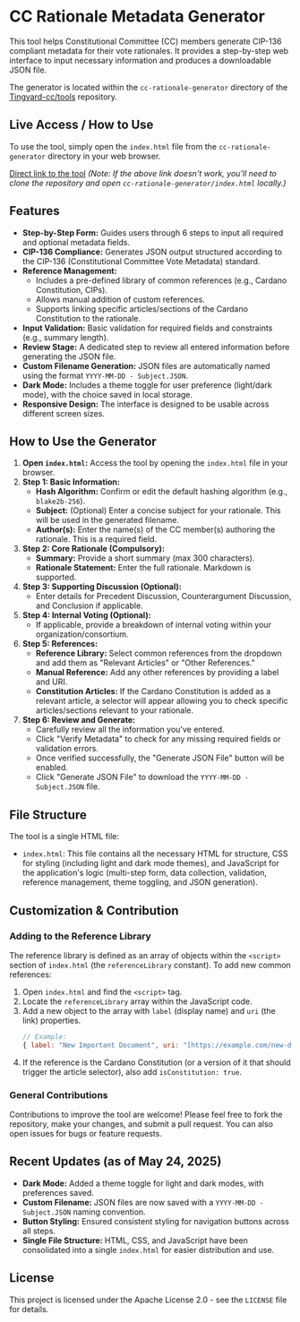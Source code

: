 # CC Rationale Metadata Generator

This tool helps Constitutional Committee (CC) members generate CIP-136 compliant metadata for their vote rationales. It provides a step-by-step web interface to input necessary information and produces a downloadable JSON file.

The generator is located within the `cc-rationale-generator` directory of the [Tingvard-cc/tools](https://github.com/Tingvard-cc/tools/tree/main/cc-rationale-generator) repository.

## Live Access / How to Use

To use the tool, simply open the `index.html` file from the `cc-rationale-generator` directory in your web browser.

[Direct link to the tool](https://tingvard-cc.github.io/tools/cc-rationale-generator/index.html)
*(Note: If the above link doesn't work, you'll need to clone the repository and open `cc-rationale-generator/index.html` locally.)*

## Features

* **Step-by-Step Form:** Guides users through 6 steps to input all required and optional metadata fields.
* **CIP-136 Compliance:** Generates JSON output structured according to the CIP-136 (Constitutional Committee Vote Metadata) standard.
* **Reference Management:**
    * Includes a pre-defined library of common references (e.g., Cardano Constitution, CIPs).
    * Allows manual addition of custom references.
    * Supports linking specific articles/sections of the Cardano Constitution to the rationale.
* **Input Validation:** Basic validation for required fields and constraints (e.g., summary length).
* **Review Stage:** A dedicated step to review all entered information before generating the JSON file.
* **Custom Filename Generation:** JSON files are automatically named using the format `YYYY-MM-DD - Subject.JSON`.
* **Dark Mode:** Includes a theme toggle for user preference (light/dark mode), with the choice saved in local storage.
* **Responsive Design:** The interface is designed to be usable across different screen sizes.

## How to Use the Generator

1.  **Open `index.html`:** Access the tool by opening the `index.html` file in your browser.
2.  **Step 1: Basic Information:**
    * **Hash Algorithm:** Confirm or edit the default hashing algorithm (e.g., `blake2b-256`).
    * **Subject:** (Optional) Enter a concise subject for your rationale. This will be used in the generated filename.
    * **Author(s):** Enter the name(s) of the CC member(s) authoring the rationale. This is a required field.
3.  **Step 2: Core Rationale (Compulsory):**
    * **Summary:** Provide a short summary (max 300 characters).
    * **Rationale Statement:** Enter the full rationale. Markdown is supported.
4.  **Step 3: Supporting Discussion (Optional):**
    * Enter details for Precedent Discussion, Counterargument Discussion, and Conclusion if applicable.
5.  **Step 4: Internal Voting (Optional):**
    * If applicable, provide a breakdown of internal voting within your organization/consortium.
6.  **Step 5: References:**
    * **Reference Library:** Select common references from the dropdown and add them as "Relevant Articles" or "Other References."
    * **Manual Reference:** Add any other references by providing a label and URI.
    * **Constitution Articles:** If the Cardano Constitution is added as a relevant article, a selector will appear allowing you to check specific articles/sections relevant to your rationale.
7.  **Step 6: Review and Generate:**
    * Carefully review all the information you've entered.
    * Click "Verify Metadata" to check for any missing required fields or validation errors.
    * Once verified successfully, the "Generate JSON File" button will be enabled.
    * Click "Generate JSON File" to download the `YYYY-MM-DD - Subject.JSON` file.

## File Structure

The tool is a single HTML file:

* `index.html`: This file contains all the necessary HTML for structure, CSS for styling (including light and dark mode themes), and JavaScript for the application's logic (multi-step form, data collection, validation, reference management, theme toggling, and JSON generation).

## Customization & Contribution

### Adding to the Reference Library

The reference library is defined as an array of objects within the `<script>` section of `index.html` (the `referenceLibrary` constant). To add new common references:

1.  Open `index.html` and find the `<script>` tag.
2.  Locate the `referenceLibrary` array within the JavaScript code.
3.  Add a new object to the array with `label` (display name) and `uri` (the link) properties.
    ```javascript
    // Example:
    { label: "New Important Document", uri: "[https://example.com/new-doc](https://example.com/new-doc)" },
    ```
4.  If the reference is the Cardano Constitution (or a version of it that should trigger the article selector), also add `isConstitution: true`.

### General Contributions

Contributions to improve the tool are welcome! Please feel free to fork the repository, make your changes, and submit a pull request. You can also open issues for bugs or feature requests.

## Recent Updates (as of May 24, 2025)

* **Dark Mode:** Added a theme toggle for light and dark modes, with preferences saved.
* **Custom Filename:** JSON files are now saved with a `YYYY-MM-DD - Subject.JSON` naming convention.
* **Button Styling:** Ensured consistent styling for navigation buttons across all steps.
* **Single File Structure:** HTML, CSS, and JavaScript have been consolidated into a single `index.html` for easier distribution and use.

## License

This project is licensed under the Apache License 2.0 - see the `LICENSE` file for details.
